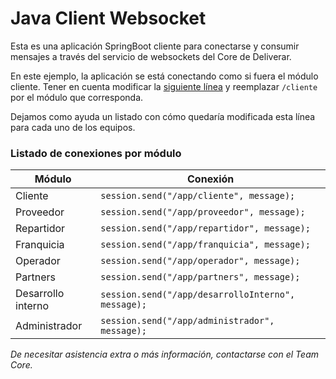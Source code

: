 # Java Client Websocket

Esta es una aplicación SpringBoot cliente para conectarse y consumir mensajes a través del servicio de websockets del Core de Deliverar.

En este ejemplo, la aplicación se está conectando como si fuera el módulo cliente. Tener en cuenta modificar la [siguiente línea](https://github.com/roccacamila/javaclient-websocket/blob/main/src/main/java/spring/ConnectToWebSocket.java#L16) y reemplazar `/cliente` por el módulo que corresponda.

Dejamos como ayuda un listado con cómo quedaría modificada esta línea para cada uno de los equipos.
### Listado de conexiones por módulo

Módulo | Conexión
--- | --- |
Cliente | `session.send("/app/cliente", message);` |
Proveedor | `session.send("/app/proveedor", message);` |
Repartidor | `session.send("/app/repartidor", message);` |
Franquicia | `session.send("/app/franquicia", message);` |
Operador | `session.send("/app/operador", message);` |
Partners | `session.send("/app/partners", message);` |
Desarrollo interno | `session.send("/app/desarrolloInterno", message);` |
Administrador | `session.send("/app/administrador", message);` |

*De necesitar asistencia extra o más información, contactarse con el Team Core.*
